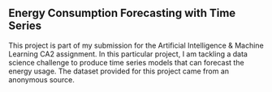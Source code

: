 ## Energy Consumption Forecasting with Time Series

This project is part of my submission for the Artificial Intelligence & Machine Learning CA2 assignment. 
In this particular project, I am tackling a data science challenge to produce time series models that can forecast the energy usage. 
The dataset provided for this project came from an anonymous source.